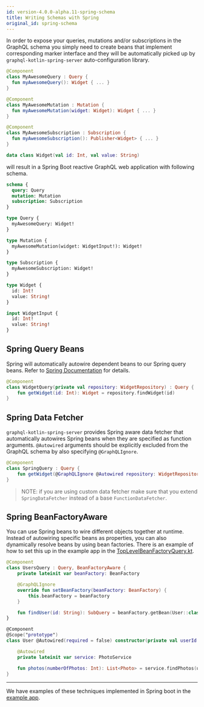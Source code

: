 ```yaml
---
id: version-4.0.0-alpha.11-spring-schema
title: Writing Schemas with Spring
original_id: spring-schema
---
```


In order to expose your queries, mutations and/or subscriptions in the GraphQL schema you simply need to create beans that
implement corresponding marker interface and they will be automatically picked up by `graphql-kotlin-spring-server`
auto-configuration library.

```kotlin
@Component
class MyAwesomeQuery : Query {
  fun myAwesomeQuery(): Widget { ... }
}

@Component
class MyAwesomeMutation : Mutation {
  fun myAwesomeMutation(widget: Widget): Widget { ... }
}

@Component
class MyAwesomeSubscription : Subscription {
  fun myAwesomeSubscription(): Publisher<Widget> { ... }
}

data class Widget(val id: Int, val value: String)
```

will result in a Spring Boot reactive GraphQL web application with following schema.

```graphql
schema {
  query: Query
  mutation: Mutation
  subscription: Subscription
}

type Query {
  myAwesomeQuery: Widget!
}

type Mutation {
  myAwesomeMutation(widget: WidgetInput!): Widget!
}

type Subscription {
  myAwesomeSubscription: Widget!
}

type Widget {
  id: Int!
  value: String!
}

input WidgetInput {
  id: Int!
  value: String!
}
```

## Spring Query Beans

Spring will automatically autowire dependent beans to our Spring query beans. Refer to [Spring Documentation](https://docs.spring.io/spring/docs/current/spring-framework-reference/) for details.

```kotlin
@Component
class WidgetQuery(private val repository: WidgetRepository) : Query {
    fun getWidget(id: Int): Widget = repository.findWidget(id)
}
```

## Spring Data Fetcher

`graphql-kotlin-spring-server` provides Spring aware data fetcher that automatically autowires Spring beans when they are
specified as function arguments. `@Autowired` arguments should be explicitly excluded from the GraphQL schema by also
specifying `@GraphQLIgnore`.

```kotlin
@Component
class SpringQuery : Query {
    fun getWidget(@GraphQLIgnore @Autowired repository: WidgetRepository, id: Int): Widget = repository.findWidget(id)
}
```

> NOTE: if you are using custom data fetcher make sure that you extend `SpringDataFetcher` instead of a base `FunctionDataFetcher`.

## Spring BeanFactoryAware

You can use Spring beans to wire different objects together at runtime. Instead of autowiring specific beans as properties,
you can also dynamically resolve beans by using bean factories. There is an example of how to set this up in the example
app in the [TopLevelBeanFactoryQuery.kt](https://github.com/ExpediaGroup/graphql-kotlin/blob/master/examples/spring/src/main/kotlin/com/expediagroup/graphql/examples/query/TopLevelBeanFactoryQuery.kt).

```kotlin
@Component
class UsersQuery : Query, BeanFactoryAware {
    private lateinit var beanFactory: BeanFactory

    @GraphQLIgnore
    override fun setBeanFactory(beanFactory: BeanFactory) {
        this.beanFactory = beanFactory
    }

    fun findUser(id: String): SubQuery = beanFactory.getBean(User::class.java, id)
}

@Component
@Scope("prototype")
class User @Autowired(required = false) constructor(private val userId: String) {

    @Autowired
    private lateinit var service: PhotoService

    fun photos(numberOfPhotos: Int): List<Photo> = service.findPhotos(userId, numberOfPhotos)
}
```

------

We have examples of these techniques implemented in Spring boot in the [example
app](https://github.com/ExpediaGroup/graphql-kotlin/blob/master/examples/spring/src/main/kotlin/com/expediagroup/graphql/examples/query/NestedQueries.kt).
